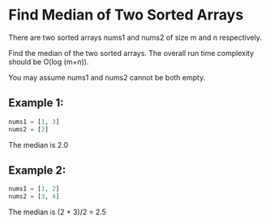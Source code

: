 # Find Median of Two Sorted Arrays

There are two sorted arrays nums1 and nums2 of size m and n respectively.

Find the median of the two sorted arrays. The overall run time complexity should be O(log (m+n)).

You may assume nums1 and nums2 cannot be both empty.

## Example 1:

```python
nums1 = [1, 3]
nums2 = [2]
```

The median is 2.0

## Example 2:

```python
nums1 = [1, 2]
nums2 = [3, 4]
```

The median is (2 + 3)/2 = 2.5
